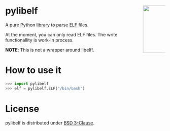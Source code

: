 pylibelf <img src="http://goo.gl/nk11pi" align="right" height="150" style="max-width: 70px">
========

A pure Python library to parse [ELF](http://es.wikipedia.org/wiki/Executable_and_Linkable_Format) files.

At the moment, you can only read ELF files. The write functionallity is work-in process.

**NOTE**: This is not a wrapper around libelf!.

How to use it
========

```python
>>> import pylibelf
>>> elf = pylibelf.ELF("/bin/bash")
```

License
========

pylibelf is distributed under [BSD 3-Clause](http://opensource.org/licenses/BSD-3-Clause).
